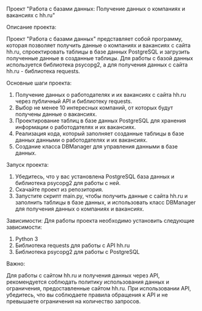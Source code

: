 Проект "Работа с базами данных: Получение данных о компаниях и вакансиях с hh.ru"

Описание проекта:

Проект "Работа с базами данных" представляет собой программу, которая позволяет получить
данные о компаниях и вакансиях с сайта hh.ru, спроектировать таблицы в 
базе данных PostgreSQL и загрузить полученные данные в созданные таблицы. 
Для работы с базой данных используется библиотека psycopg2, 
а для получения данных с сайта hh.ru - библиотека requests.


Основные шаги проекта:
1. Получение данных о работодателях и их вакансиях с сайта hh.ru через публичный API и 
библиотеку requests.
2. Выбор не менее 10 интересных компаний, от которых будут получены данные о вакансиях.
3. Проектирование таблиц в базе данных PostgreSQL для хранения информации о работодателях 
и их вакансиях.
4. Реализация кода, который заполняет созданные таблицы в базе данных данными 
о работодателях и их вакансиях.
5. Создание класса DBManager для управления данными в базе данных.

Запуск проекта:

1. Убедитесь, что у вас установлена PostgreSQL база данных и библиотека psycopg2 для работы с ней.
2. Скачайте проект из репозитория.
3. Запустите скрипт main.py, чтобы получить данные с сайта hh.ru и заполнить таблицы в базе данных, и
использовать класс DBManager для получения данных о компаниях и вакансиях.

Зависимости:
Для работы проекта необходимо установить следующие зависимости:

1. Python 3
2. Библиотека requests для работы с API hh.ru
3. Библиотека psycopg2 для работы с PostgreSQL


Важно:

Для работы с сайтом hh.ru и получения данных через API, рекомендуется соблюдать 
политику использования данных и ограничения, предоставленные сайтом hh.ru. 
При использовании API, убедитесь, что вы соблюдаете правила обращения к API 
и не превышаете ограничения на количество запросов.

